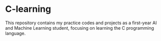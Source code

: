 # C-learning
This repository contains my practice codes and projects as a first-year AI and Machine Learning student, focusing on learning the C programming language.
